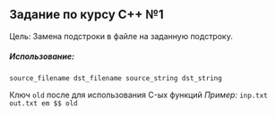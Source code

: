 ## Задание по курсу C++ №1
Цель: Замена подстроки в файле на заданную подстроку. 

##### Использование:
`source_filename dst_filename source_string dst_string`

Ключ `old` после для использования C-ых функций
_Пример:_ `inp.txt out.txt em $$ old`